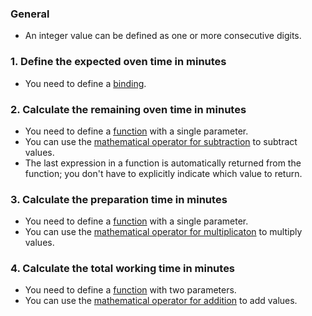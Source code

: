 ### General

- An integer value can be defined as one or more consecutive digits.

### 1. Define the expected oven time in minutes

- You need to define a [binding][bindings].

### 2. Calculate the remaining oven time in minutes

- You need to define a [function][functions] with a single parameter.
- You can use the [mathematical operator for subtraction][operators] to subtract values.
- The last expression in a function is automatically returned from the function; you don't have to explicitly indicate which value to return.

### 3. Calculate the preparation time in minutes

- You need to define a [function][functions] with a single parameter.
- You can use the [mathematical operator for multiplicaton][operators] to multiply values.

### 4. Calculate the total working time in minutes

- You need to define a [function][functions] with two parameters.
- You can use the [mathematical operator for addition][operators] to add values.

[bindings]: https://docs.microsoft.com/en-us/dotnet/fsharp/language-reference/values/#binding-a-value
[functions]: https://docs.microsoft.com/en-us/dotnet/fsharp/language-reference/functions/#remarks
[operators]: https://docs.microsoft.com/en-us/dotnet/fsharp/language-reference/symbol-and-operator-reference/arithmetic-operators